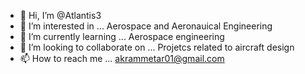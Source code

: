 - 👋 Hi, I’m @Atlantis3
- 👀 I’m interested in ... Aerospace and Aeronauical Engineering
- 🌱 I’m currently learning ... Aerospace engineering
- 💞️ I’m looking to collaborate on ... Projetcs related to aircraft design
- 📫 How to reach me ... akrammetar01@gmail.com

<!---
Atlantis3/Atlantis3 is a ✨ special ✨ repository because its `README.md` (this file) appears on your GitHub profile.
You can click the Preview link to take a look at your changes.
--->
